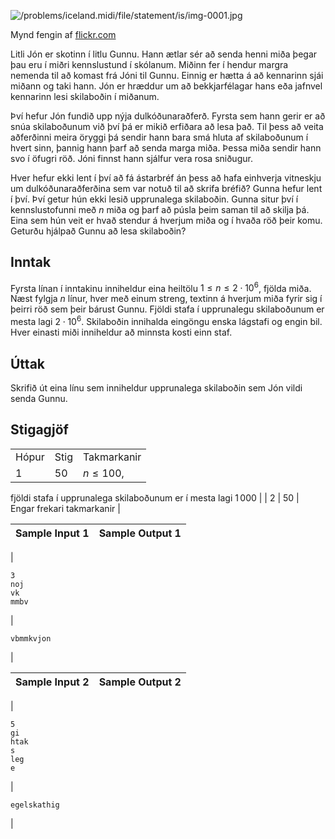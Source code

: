 

![/problems/iceland.midi/file/statement/is/img-0001.jpg](/problems/iceland.midi/file/statement/is/img-0001.jpg)

 Mynd fengin af [flickr.com](https://flic.kr/p/xnKuj)


Litli Jón er skotinn í litlu Gunnu. Hann ætlar sér að senda
 henni miða þegar þau eru í miðri kennslustund í skólanum.
 Miðinn fer í hendur margra nemenda til að komast frá Jóni til
 Gunnu. Einnig er hætta á að kennarinn sjái miðann og taki hann.
 Jón er hræddur um að bekkjarfélagar hans eða jafnvel kennarinn
 lesi skilaboðin í miðanum.


Því hefur Jón fundið upp nýja dulkóðunaraðferð. Fyrsta sem
 hann gerir er að snúa skilaboðunum við því þá er mikið erfiðara
 að lesa það. Til þess að veita aðferðinni meira öryggi þá
 sendir hann bara smá hluta af skilaboðunum í hvert sinn, þannig
 hann þarf að senda marga miða. Þessa miða sendir hann svo í
 öfugri röð. Jóni finnst hann sjálfur vera rosa sniðugur.


Hver hefur ekki lent í því að fá ástarbréf án þess að hafa
 einhverja vitneskju um dulkóðunaraðferðina sem var notuð til að
 skrifa bréfið? Gunna hefur lent í því. Því getur hún ekki lesið
 upprunalega skilaboðin. Gunna situr því í kennslustofunni með
 $n$ miða og þarf að púsla
 þeim saman til að skilja þá. Eina sem hún veit er hvað stendur
 á hverjum miða og í hvaða röð þeir komu. Geturðu hjálpað Gunnu
 að lesa skilaboðin?


Inntak
------


Fyrsta línan í inntakinu inniheldur eina heiltölu
 $1 \leq n \leq 2 \cdot
 10^6$, fjölda miða. Næst fylgja $n$ línur, hver með einum streng,
 textinn á hverjum miða fyrir sig í þeirri röð sem þeir bárust
 Gunnu. Fjöldi stafa í upprunalegu skilaboðunum er mesta lagi
 $2 \cdot 10^6$. Skilaboðin
 innihalda eingöngu enska lágstafi og engin bil. Hver einasti
 miði inniheldur að minnsta kosti einn staf.


Úttak
-----


Skrifið út eina línu sem inniheldur upprunalega skilaboðin
 sem Jón vildi senda Gunnu.


Stigagjöf
---------




|  |  |  |
| --- | --- | --- |
| Hópur | Stig | Takmarkanir |
| 1 | 50 | $n \leq 100$,
 fjöldi stafa í upprunalega skilaboðunum er í mesta lagi
 $1\, 000$ |
| 2 | 50 | Engar frekari takmarkanir |




| Sample Input 1 | Sample Output 1 |
| --- | --- |
| 
```
3
noj
vk
mmbv

```
 | 
```
vbmmkvjon

```
 |




| Sample Input 2 | Sample Output 2 |
| --- | --- |
| 
```
5
gi
htak
s
leg
e

```
 | 
```
egelskathig

```
 |


